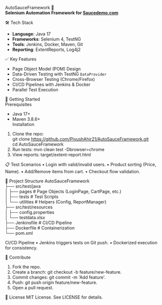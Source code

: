 AutoSauceFramework 🚀  
**Selenium Automation Framework for [Saucedemo.com](https://www.saucedemo.com/)**  

🛠️ Tech Stack  
- **Language**: Java 17  
- **Frameworks**: Selenium 4, TestNG  
- **Tools**: Jenkins, Docker, Maven, Git  
- **Reporting**: ExtentReports, Log4j2  

✅ Key Features  
- Page Object Model (POM) Design  
- Data-Driven Testing with TestNG `DataProvider`  
- Cross-Browser Testing (Chrome/Firefox)  
- CI/CD Pipelines with Jenkins & Docker  
- Parallel Test Execution  

🚀 Getting Started  
Prerequisites  
- Java 17+  
- Maven 3.8.6+  
Installation  
1. Clone the repo:  
    git clone https://github.com/PiyushAhir21/AutoSauceFramework.git  
    cd AutoSauceFramework  
2.	Run tests:
    mvn clean test -Dbrowser=chrome  
3.	View reports: target/extent-report.html

📋 Test Scenarios
•	Login with valid/invalid users.
•	Product sorting (Price, Name).
•	Add/Remove items from cart.
•	Checkout flow validation.


📂 Project Structure
AutoSauceFramework  
├── src/test/java  
│   ├── pages        # Page Objects (LoginPage, CartPage, etc.)  
│   ├── tests        # Test Scripts  
│   └── utilities    # Helpers (Config, ReportManager)  
├── src/test/resources  
│   ├── config.properties  
│   └── testdata.xlsx  
├── Jenkinsfile      # CI/CD Pipeline  
├── Dockerfile       # Containerization  
└── pom.xml  


CI/CD Pipeline
•	Jenkins triggers tests on Git push.
•	Dockerized execution for consistency.


🤝 Contribute
1.	Fork the repo.
2.	Create a branch: git checkout -b feature/new-feature.
3.	Commit changes: git commit -m 'Add feature'.
4.	Push: git push origin feature/new-feature.
5.	Open a pull request.

   
📜 License
MIT License. See LICENSE for details.
